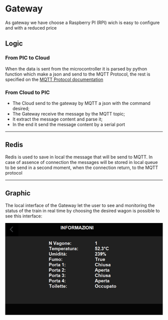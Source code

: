 # Gateway

As gateway we have choose a Raspberry PI (RPI) wich is easy to configure and with a reduced price

## Logic

### From PIC to Cloud

When the data is sent from the microcontroller it is parsed by python function which make a json and send to the MQTT Protocol, the rest is specified on the [MQTT Protocol documentation](../Cloud%20-%20MQTT%20-%20App/MQTTDocumentation.md)

### From Cloud to PIC

- The Cloud send to the gateway by MQTT a json with the command desired;
- The Gateway receive the message by the MQTT topic;
- It extract the message content and parse it;
- In the end it send the message content by a serial port

-- --

## Redis

Redis is used to save in local the message that will be send to MQTT.
In case of assence of connection the messages will be stored in local queue to be send in a second moment, when the connection return, to the MQTT protocol 

-- --

## Graphic

The local interface of the Gateway let the user to see and monitoring the status of the train in real time by choosing the desired wagon is possible to see this interface:

![](..//Img//rpiDisplayWagon.png)